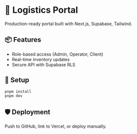 # 🚀 Logistics Portal

Production-ready portal built with Next.js, Supabase, Tailwind.

## 📦 Features
- Role-based access (Admin, Operator, Client)
- Real-time inventory updates
- Secure API with Supabase RLS

## 🧰 Setup
```bash
pnpm install
pnpm dev
```

## 🛡️ Deployment
Push to GitHub, link to Vercel, or deploy manually.
